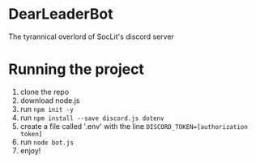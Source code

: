# DearLeaderBot
The tyrannical overlord of SocLit's discord server

# Running the project
1. clone the repo
2. download node.js
3. run `npm init -y`
4. run `npm install --save discord.js dotenv`
5. create a file called '.env' with the line `DISCORD_TOKEN=[authorization token]`
6. run `node bot.js`
7. enjoy!
